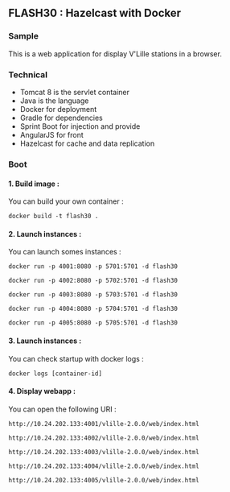 ## FLASH30 : Hazelcast with Docker ##

### Sample
This is a web application for display V'Lille stations in a browser.

### Technical
* Tomcat 8 is the servlet container
* Java is the language
* Docker for deployment
* Gradle for dependencies
* Sprint Boot for injection and provide
* AngularJS for front
* Hazelcast for cache and data replication

### Boot

#### 1. Build image :
You can build your own container :

`docker build -t flash30 .`

#### 2. Launch instances :
You can launch somes instances :

`docker run -p 4001:8080 -p 5701:5701 -d flash30`

`docker run -p 4002:8080 -p 5702:5701 -d flash30`

`docker run -p 4003:8080 -p 5703:5701 -d flash30`

`docker run -p 4004:8080 -p 5704:5701 -d flash30`

`docker run -p 4005:8080 -p 5705:5701 -d flash30`

#### 3. Launch instances :
You can check startup with docker logs :


`docker logs [container-id]`

#### 4. Display webapp :
You can open the following URI :

`http://10.24.202.133:4001/vlille-2.0.0/web/index.html`

`http://10.24.202.133:4002/vlille-2.0.0/web/index.html`

`http://10.24.202.133:4003/vlille-2.0.0/web/index.html`

`http://10.24.202.133:4004/vlille-2.0.0/web/index.html`

`http://10.24.202.133:4005/vlille-2.0.0/web/index.html`
